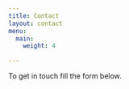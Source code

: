 ```yaml
---
title: Contact
layout: contact
menu:
  main:
    weight: 4

---
```

To get in touch fill the form below.
